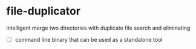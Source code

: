 # file-duplicator
intelligent merge two directories with duplicate file search and eliminating

- [ ] command line binary that can be used as a standalone tool
